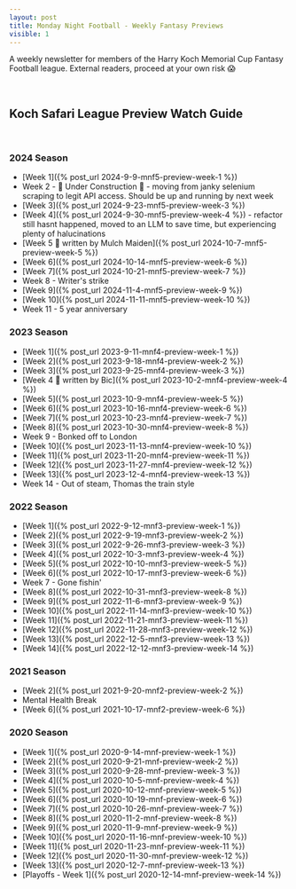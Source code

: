 ```yaml
---
layout: post
title: Monday Night Football - Weekly Fantasy Previews
visible: 1
---
```


A weekly newsletter for members of the Harry Koch Memorial Cup Fantasy Football league. External readers, proceed at your own risk 😱

<br/>

## Koch Safari League Preview Watch Guide

<br/>

### 2024 Season
- [Week 1]({% post_url 2024-9-9-mnf5-preview-week-1 %})
- Week 2 - 🚧 Under Construction 🚧 - moving from janky selenium scraping to legit API access. Should be up and running by next week
- [Week 3]({% post_url 2024-9-23-mnf5-preview-week-3 %})
- [Week 4]({% post_url 2024-9-30-mnf5-preview-week-4 %}) - refactor still hasnt happened, moved to an LLM to save time, but experiencing plenty of halucinations
- [Week 5 👻 written by Mulch Maiden]({% post_url 2024-10-7-mnf5-preview-week-5 %})
- [Week 6]({% post_url 2024-10-14-mnf5-preview-week-6 %})
- [Week 7]({% post_url 2024-10-21-mnf5-preview-week-7 %})
- Week 8 - Writer's strike
- [Week 9]({% post_url 2024-11-4-mnf5-preview-week-9 %})
- [Week 10]({% post_url 2024-11-11-mnf5-preview-week-10 %})
- Week 11 - 5 year anniversary
 
### 2023 Season
- [Week 1]({% post_url 2023-9-11-mnf4-preview-week-1 %})
- [Week 2]({% post_url 2023-9-18-mnf4-preview-week-2 %})
- [Week 3]({% post_url 2023-9-25-mnf4-preview-week-3 %})
- [Week 4 👻 written by Bic]({% post_url 2023-10-2-mnf4-preview-week-4 %})
- [Week 5]({% post_url 2023-10-9-mnf4-preview-week-5 %})
- [Week 6]({% post_url 2023-10-16-mnf4-preview-week-6 %})
- [Week 7]({% post_url 2023-10-23-mnf4-preview-week-7 %})
- [Week 8]({% post_url 2023-10-30-mnf4-preview-week-8 %})
- Week 9 - Bonked off to London
- [Week 10]({% post_url 2023-11-13-mnf4-preview-week-10 %})
- [Week 11]({% post_url 2023-11-20-mnf4-preview-week-11 %})
- [Week 12]({% post_url 2023-11-27-mnf4-preview-week-12 %})
- [Week 13]({% post_url 2023-12-4-mnf4-preview-week-13 %})
- Week 14 - Out of steam, Thomas the train style
 
### 2022 Season
- [Week 1]({% post_url 2022-9-12-mnf3-preview-week-1 %})
- [Week 2]({% post_url 2022-9-19-mnf3-preview-week-2 %})
- [Week 3]({% post_url 2022-9-26-mnf3-preview-week-3 %})
- [Week 4]({% post_url 2022-10-3-mnf3-preview-week-4 %})
- [Week 5]({% post_url 2022-10-10-mnf3-preview-week-5 %})
- [Week 6]({% post_url 2022-10-17-mnf3-preview-week-6 %})
- Week 7 - Gone fishin'
- [Week 8]({% post_url 2022-10-31-mnf3-preview-week-8 %})
- [Week 9]({% post_url 2022-11-6-mnf3-preview-week-9 %})
- [Week 10]({% post_url 2022-11-14-mnf3-preview-week-10 %})
- [Week 11]({% post_url 2022-11-21-mnf3-preview-week-11 %})
- [Week 12]({% post_url 2022-11-28-mnf3-preview-week-12 %})
- [Week 13]({% post_url 2022-12-5-mnf3-preview-week-13 %})
- [Week 14]({% post_url 2022-12-12-mnf3-preview-week-14 %})

### 2021 Season
- [Week 2]({% post_url 2021-9-20-mnf2-preview-week-2 %})
- Mental Health Break
- [Week 6]({% post_url 2021-10-17-mnf2-preview-week-6 %})
  
### 2020 Season
- [Week 1]({% post_url 2020-9-14-mnf-preview-week-1 %})
- [Week 2]({% post_url 2020-9-21-mnf-preview-week-2 %})
- [Week 3]({% post_url 2020-9-28-mnf-preview-week-3 %})
- [Week 4]({% post_url 2020-10-5-mnf-preview-week-4 %})
- [Week 5]({% post_url 2020-10-12-mnf-preview-week-5 %})
- [Week 6]({% post_url 2020-10-19-mnf-preview-week-6 %})
- [Week 7]({% post_url 2020-10-26-mnf-preview-week-7 %})
- [Week 8]({% post_url 2020-11-2-mnf-preview-week-8 %})
- [Week 9]({% post_url 2020-11-9-mnf-preview-week-9 %})
- [Week 10]({% post_url 2020-11-16-mnf-preview-week-10 %})
- [Week 11]({% post_url 2020-11-23-mnf-preview-week-11 %})
- [Week 12]({% post_url 2020-11-30-mnf-preview-week-12 %})
- [Week 13]({% post_url 2020-12-7-mnf-preview-week-13 %})
- [Playoffs - Week 1]({% post_url 2020-12-14-mnf-preview-week-14 %})
